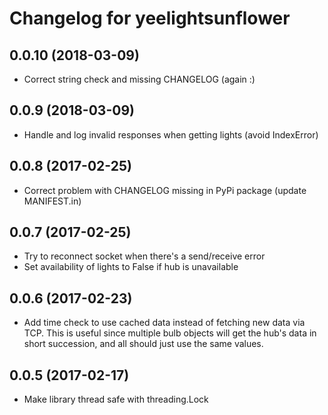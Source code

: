 Changelog for yeelightsunflower
===============================

0.0.10 (2018-03-09)
------------------

- Correct string check and missing CHANGELOG (again :)
        

0.0.9 (2018-03-09)
------------------

- Handle and log invalid responses when getting lights (avoid IndexError)
        

0.0.8 (2017-02-25)
------------------

- Correct problem with CHANGELOG missing in PyPi package (update MANIFEST.in) 


0.0.7 (2017-02-25)
------------------

- Try to reconnect socket when there's a send/receive error 
- Set availability of lights to False if hub is unavailable


0.0.6 (2017-02-23)
------------------

- Add time check to use cached data instead of fetching new data via TCP. This is useful since multiple bulb objects will get the hub's data in short succession, and all should just use the same values.

0.0.5 (2017-02-17)
------------------
- Make library thread safe with threading.Lock
